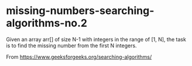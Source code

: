 # missing-numbers-searching-algorithms-no.2

Given an array arr[] of size N-1 with integers in the range of [1, N], the task is to find the missing number from the first N integers.

From <https://www.geeksforgeeks.org/searching-algorithms/> 
